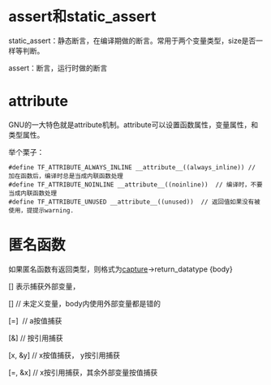 # assert和static_assert

static_assert：静态断言，在编译期做的断言。常用于两个变量类型，size是否一样等判断。

assert：断言，运行时做的断言


# __attribute__
GNU的一大特色就是attribute机制。attribute可以设置函数属性，变量属性，和类型属性。

举个栗子：
```
#define TF_ATTRIBUTE_ALWAYS_INLINE __attribute__((always_inline)) // 加在函数后，编译时总是当成内联函数处理
#define TF_ATTRIBUTE_NOINLINE __attribute__((noinline))  // 编译时，不要当成内联函数处理
#define TF_ATTRIBUTE_UNUSED __attribute__((unused))  // 返回值如果没有被使用，提提示warning.
```
# 匿名函数
如果匿名函数有返回类型，则格式为[capture](parameters)→return_datatype {body}

[] 表示捕获外部变量， 

[] // 未定义变量，body内使用外部变量都是错的

[=]  // a按值捕获

[&] // 按引用捕获

[x, &y] // x按值捕获， y按引用捕获

[=, &x] // x按引用捕获，其余外部变量按值捕获
